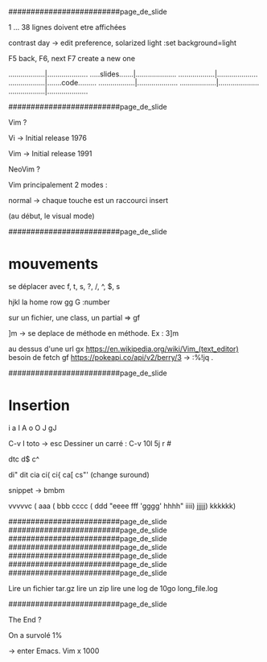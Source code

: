 #########################page_de_slide

1 ... 38 lignes doivent etre affichées

contrast day -> edit preference, solarized light
:set background=light

F5 back, F6, next
F7 create a new one


..................|....................
.....slides.......|....................
..................|....................
..................|.......code.........
..................|....................
..................|....................
..................|....................





















#########################page_de_slide

Vim ?

Vi  -> Initial release 1976

Vim -> Initial release 1991

NeoVim ?



Vim principalement 2 modes :

normal -> chaque touche est un raccourci
insert

(au début, le visual mode)






















#########################page_de_slide

# mouvements

se déplacer avec f, t, s, ?, /, ^, $, s

hjkl la home row
gg
G
:number

sur un fichier, une class, un partial => gf

]m -> se deplace de méthode en méthode. Ex : 3]m

au dessus d'une url gx https://en.wikipedia.org/wiki/Vim_(text_editor)
besoin de fetch     gf https://pokeapi.co/api/v2/berry/3
-> :%!jq .





















#########################page_de_slide

# Insertion

i a I A
o O
J
gJ


C-v I toto -> esc
Dessiner un carré : C-v 10l 5j r #

dtc
d$
c^

di"
dit
cia
ci(
ci{
ca[
cs"' (change suround)

snippet -> bmbm

vvvvvc
( aaa ( bbb cccc ( ddd "eeee fff 'gggg' hhhh" iiii) jjjjj) kkkkkk)

#########################page_de_slide
#########################page_de_slide
#########################page_de_slide
#########################page_de_slide
#########################page_de_slide
#########################page_de_slide
#########################page_de_slide

Lire un fichier tar.gz
lire un zip
lire une log de 10go long_file.log

#########################page_de_slide

The End ?

On a survolé 1%

-> enter Emacs.
Vim x 1000
